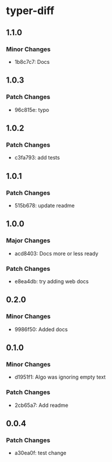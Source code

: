 # typer-diff

## 1.1.0

### Minor Changes

- 1b8c7c7: Docs

## 1.0.3

### Patch Changes

- 96c815e: typo

## 1.0.2

### Patch Changes

- c3fa793: add tests

## 1.0.1

### Patch Changes

- 515b678: update readme

## 1.0.0

### Major Changes

- acd8403: Docs more or less ready

### Patch Changes

- e8ea4db: try adding web docs

## 0.2.0

### Minor Changes

- 9986f50: Added docs

## 0.1.0

### Minor Changes

- d1951f1: Algo was ignoring empty text

### Patch Changes

- 2cb65a7: Add readme

## 0.0.4

### Patch Changes

- a30ea0f: test change
